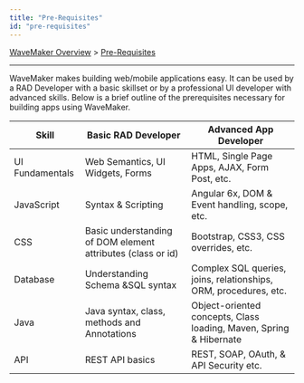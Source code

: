 ```yaml
---
title: "Pre-Requisites"
id: "pre-requisites"
---
```

[WaveMaker Overview]() > [Pre-Requisites]()

---
WaveMaker makes building web/mobile applications easy. It can be used by a RAD Developer with a basic skillset or by a professional UI developer with advanced skills. Below is a brief outline of the prerequisites necessary for building apps using WaveMaker.

| Skill | Basic RAD Developer | Advanced App Developer |
| --- | --- | --- |
| UI Fundamentals | Web Semantics, UI Widgets, Forms | HTML, Single Page Apps, AJAX, Form Post, etc. |
| JavaScript | Syntax & Scripting | Angular 6x, DOM & Event handling, scope, etc. |
| CSS | Basic understanding of DOM element attributes (class or id) | Bootstrap, CSS3, CSS overrides, etc. |
| Database | Understanding Schema &SQL syntax | Complex SQL queries, joins, relationships, ORM, procedures, etc. |
| Java | Java syntax, class, methods and Annotations | Object-oriented concepts, Class loading, Maven, Spring & Hibernate |
| API | REST API basics | REST, SOAP, OAuth, & API Security etc. |
